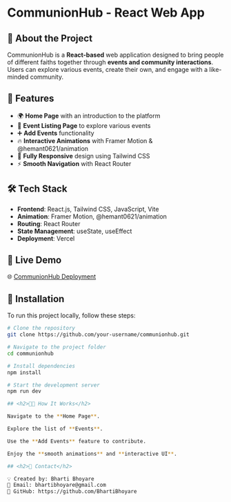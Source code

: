 # <h1>CommunionHub - React Web App</h1>

## <h2>🚀 About the Project</h2>
CommunionHub is a **React-based** web application designed to bring people of different faiths together through **events and community interactions**. Users can explore various events, create their own, and engage with a like-minded community.

## <h2>🎨 Features</h2>
- 🌍 **Home Page** with an introduction to the platform
- 📆 **Event Listing Page** to explore various events
- ➕ **Add Events** functionality
- 🔥 **Interactive Animations** with Framer Motion & @hemant0621/animation
- 📱 **Fully Responsive** design using Tailwind CSS
- ⚡ **Smooth Navigation** with React Router

## <h2>🛠️ Tech Stack</h2>
- **Frontend**: React.js, Tailwind CSS, JavaScript, Vite
- **Animation**: Framer Motion, @hemant0621/animation
- **Routing**: React Router
- **State Management**: useState, useEffect
- **Deployment**: Vercel

## <h2>🔗 Live Demo</h2>
🌐 [CommunionHub Deployment](https://communion-hub-theta-black.vercel.app/)

## <h2>🚀 Installation</h2>
To run this project locally, follow these steps:

```bash
# Clone the repository
git clone https://github.com/your-username/communionhub.git

# Navigate to the project folder
cd communionhub

# Install dependencies
npm install

# Start the development server
npm run dev

## <h2>👨‍💻 How It Works</h2>

Navigate to the **Home Page**.

Explore the list of **Events**.

Use the **Add Events** feature to contribute.

Enjoy the **smooth animations** and **interactive UI**.

## <h2>📧 Contact</h2>

💡 Created by: Bharti Bhoyare
📩 Email: bhartibhoyare@gmail.com
🔗 GitHub: https://github.com/BhartiBhoyare
